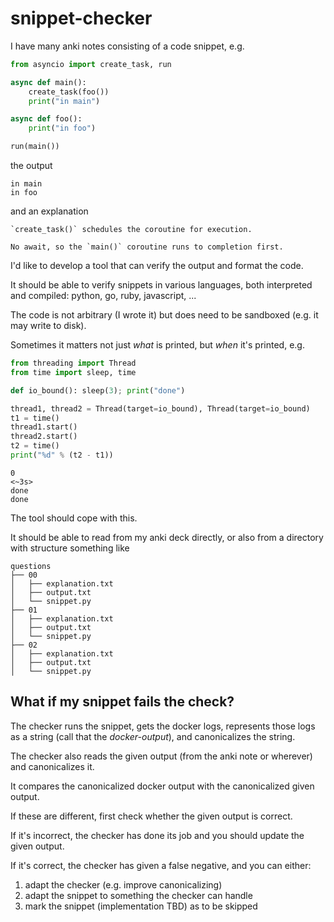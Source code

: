 # snippet-checker

I have many anki notes consisting of a code snippet, e.g.

```python
from asyncio import create_task, run

async def main():
    create_task(foo())
    print("in main")

async def foo():
    print("in foo")

run(main())
```

the output

```
in main
in foo
```

and an explanation

```
`create_task()` schedules the coroutine for execution.

No await, so the `main()` coroutine runs to completion first.
```

I'd like to develop a tool that can verify the output and format the code.

It should be able to verify snippets in various languages, both interpreted and compiled: python, go, ruby, javascript, ...

The code is not arbitrary (I wrote it) but does need to be sandboxed (e.g. it may write to disk).

Sometimes it matters not just _what_ is printed, but _when_ it's printed, e.g.

```python
from threading import Thread
from time import sleep, time

def io_bound(): sleep(3); print("done")

thread1, thread2 = Thread(target=io_bound), Thread(target=io_bound)
t1 = time()
thread1.start()
thread2.start()
t2 = time()
print("%d" % (t2 - t1))
```


```
0
<~3s>
done
done
```

The tool should cope with this.

It should be able to read from my anki deck directly, or also from a directory with structure something like

```
questions
├── 00
│   ├── explanation.txt
│   ├── output.txt
│   └── snippet.py
├── 01
│   ├── explanation.txt
│   ├── output.txt
│   └── snippet.py
├── 02
│   ├── explanation.txt
│   ├── output.txt
│   └── snippet.py
```


## What if my snippet fails the check?

The checker runs the snippet, gets the docker logs, represents those logs as a string (call that the _docker-output_), and canonicalizes the string.

The checker also reads the given output (from the anki note or wherever) and canonicalizes it.

It compares the canonicalized docker output with the canonicalized given output.

If these are different, first check whether the given output is correct.

If it's incorrect, the checker has done its job and you should update the given output.

If it's correct, the checker has given a false negative, and you can either:
  1. adapt the checker (e.g. improve canonicalizing)
  2. adapt the snippet to something the checker can handle
  3. mark the snippet (implementation TBD) as to be skipped
